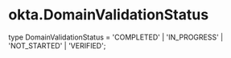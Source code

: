 # okta.DomainValidationStatus

type DomainValidationStatus = 'COMPLETED' | 'IN_PROGRESS' | 'NOT_STARTED' | 'VERIFIED';

